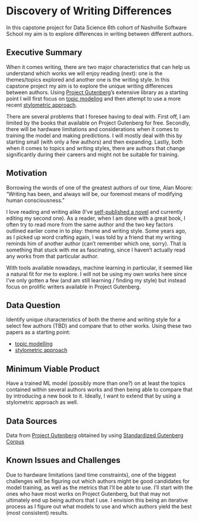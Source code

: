 # Discovery of Writing Differences

In this capstone project for Data Science 6th cohort of Nashville Software School my aim is to explore differences in writing between different authors.

## Executive Summary

When it comes writing, there are two major characteristics that can help us understand which works we will enjoy reading (next): one is the themes/topics explored and another one is the writing style. In this capstone project my aim is to explore the unique writing differences between authors. Using [Project Gutenberg](https://www.gutenberg.org)’s extensive library as a starting point I will first focus on [topic modeling](https://arxiv.org/pdf/2103.00498.pdf) and then attempt to use a more recent [stylometric approach](https://aclanthology.org/2020.wnut-1.30.pdf).

There are several problems that I foresee having to deal with. First off, I am limited by the books that available on Project Gutenberg for free. Secondly, there will be hardware limitations and considerations when it comes to training the model and making predictions. I will mostly deal with this by starting small (with only a few authors) and then expanding. Lastly, both when it comes to topics and writing styles, there are authors that change significantly during their careers and might not be suitable for training.

## Motivation

Borrowing the words of one of the greatest authors of our time, Alan Moore: “Writing has been, and always will be, our foremost means of modifying human consciousness.”

I love reading and writing alike (I’ve [self-published a novel](https://tomoumer.com/fiction/) and currently editing my second one). As a reader, when I am done with a great book, I often try to read more from the same author and the two key factors outlined earlier come in to play: theme and writing style. Some years ago, as I picked up word crafting again, I was told by a friend that my writing reminds him of another author (can’t remember which one, sorry). That is something that stuck with me as fascinating, since I haven’t actually read any works from that particular author.

With tools available nowadays, machine learning in particular, it seemed like a natural fit for me to explore. I will not be using my own works here since I’ve only gotten a few (and am still learning / finding my style) but instead focus on prolific writers available in Project Gutenberg.

## Data Question

Identify unique characteristics of both the theme and writing style for a select few authors (TBD) and compare that to other works. Using these two papers as a starting point:

- [topic modelling](https://arxiv.org/pdf/2103.00498.pdf)
- [stylometric approach](https://aclanthology.org/2020.wnut-1.30.pdf)

## Minimum Viable Product

Have a trained ML model (possibly more than one?) on at least the topics contained within several authors works and then being able to compare that by introducing a new book to it. Ideally, I want to extend that by using a stylometric approach as well.

## Data Sources

Data from [Project Gutenberg](https://www.gutenberg.org) obtained by using [Standardized Gutenberg Corpus](https://github.com/pgcorpus/gutenberg)

## Known Issues and Challenges

Due to hardware limitations (and time constraints), one of the biggest challenges will be figuring out which authors might be good candidates for model training, as well as the metrics that I’ll be able to use. I’ll start with the ones who have most works on Project Gutenberg, but that may not ultimately end up being authors that I use. I envision this being an iterative process as I figure out what models to use and which authors yield the best (most consistent) results.

